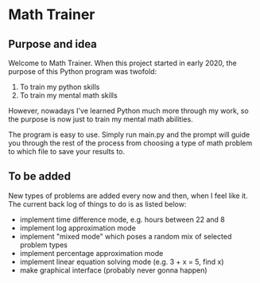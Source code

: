 # Math Trainer

## Purpose and idea

Welcome to Math Trainer. When this project started in early 2020, 
the purpose of this Python program was twofold:
 1) To train my python skills
 2) To train my mental math skills

However, nowadays I've learned Python much more through my 
work, so the purpose is now just to train my mental math 
abilities. 

The program is easy to use. Simply run main.py and the 
prompt will guide you through the rest of the process 
from choosing a type of math problem to which file to save 
your results to. 

## To be added

New types of problems are added every now and then, when 
I feel like it. The current back log of things to do is 
as listed below:

- implement time difference mode, e.g. hours between 22 and 8
- implement log approximation mode
- implement "mixed mode" which poses a random mix of selected problem types
- implement percentage approximation mode
- implement linear equation solving mode (e.g. 3 + x = 5, find x)  
- make graphical interface (probably never gonna happen)